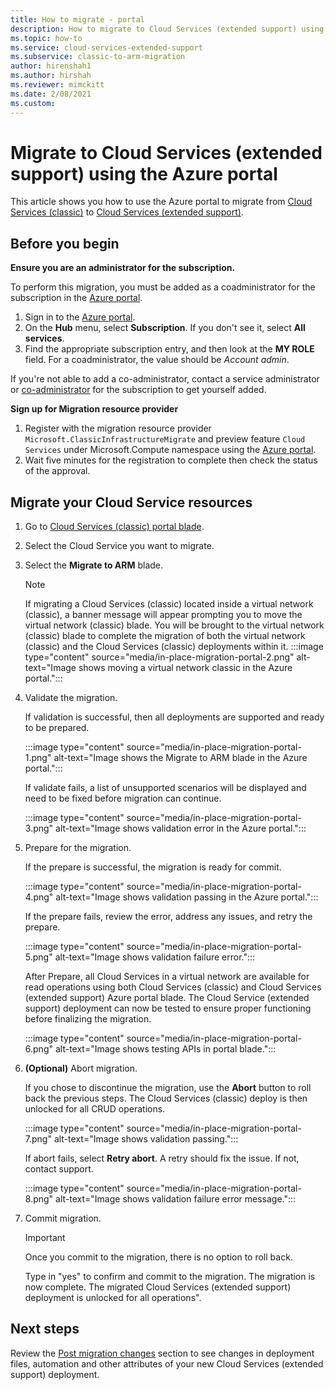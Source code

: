 ```yaml
---
title: How to migrate - portal
description: How to migrate to Cloud Services (extended support) using the Azure portal
ms.topic: how-to
ms.service: cloud-services-extended-support
ms.subservice: classic-to-arm-migration
author: hirenshah1
ms.author: hirshah
ms.reviewer: mimckitt
ms.date: 2/08/2021
ms.custom: 
---
```


# Migrate to Cloud Services (extended support) using the Azure portal

This article shows you how to use the Azure portal to migrate from [Cloud Services (classic)](../cloud-services/cloud-services-choose-me.md) to [Cloud Services (extended support)](overview.md).

## Before you begin

**Ensure you are an administrator for the subscription.**

To perform this migration, you must be added as a coadministrator for the subscription in the [Azure portal](https://portal.azure.com).

1. Sign in to the [Azure portal](https://portal.azure.com).
2. On the **Hub** menu, select **Subscription**. If you don't see it, select **All services**.
3. Find the appropriate subscription entry, and then look at the **MY ROLE** field. For a coadministrator, the value should be *Account admin*.

If you're not able to add a co-administrator, contact a service administrator or [co-administrator](../role-based-access-control/classic-administrators.md) for the subscription to get yourself added.

**Sign up for Migration resource provider**

1. Register with the migration resource provider `Microsoft.ClassicInfrastructureMigrate` and preview feature `Cloud Services` under Microsoft.Compute namespace using the [Azure portal](../azure-resource-manager/management/resource-providers-and-types.md#register-resource-provider-1).  
1. Wait five minutes for the registration to complete then check the status of the approval. 

## Migrate your Cloud Service resources

1. Go to [Cloud Services (classic) portal blade](https://portal.azure.com/#blade/HubsExtension/BrowseResourceBlade/resourceType/microsoft.classicCompute%2FdomainNames). 
2. Select the Cloud Service you want to migrate.
3. Select the **Migrate to ARM** blade.

    > [!NOTE]
    > If migrating a Cloud Services (classic) located inside a virtual network (classic), a banner message will appear prompting you to move the virtual network (classic) blade.
    > You will be brought to the virtual network (classic) blade to complete the migration of both the virtual network (classic) and the Cloud Services (classic) deployments within it.
    > :::image type="content" source="media/in-place-migration-portal-2.png" alt-text="Image shows moving a virtual network classic in the Azure portal.":::
 

4. Validate the migration. 

    If validation is successful, then all deployments are supported and ready to be prepared.  

    :::image type="content" source="media/in-place-migration-portal-1.png" alt-text="Image shows the Migrate to ARM blade in the Azure portal.":::

    If validate fails, a list of unsupported scenarios will be displayed and need to be fixed before migration can continue. 

    :::image type="content" source="media/in-place-migration-portal-3.png" alt-text="Image shows validation error in the Azure portal.":::

5. Prepare for the migration.

    If the prepare is successful, the migration is ready for commit.
    
    :::image type="content" source="media/in-place-migration-portal-4.png" alt-text="Image shows validation passing in the Azure portal."::: 

    If the prepare fails, review the error, address any issues, and retry the prepare. 

    :::image type="content" source="media/in-place-migration-portal-5.png" alt-text="Image shows validation failure error.":::

      After Prepare, all Cloud Services in a virtual network are available for read operations using both Cloud Services (classic) and Cloud Services (extended support) Azure portal blade. The Cloud Service (extended support) deployment can now be tested to ensure proper functioning before finalizing the migration. 
 
    :::image type="content" source="media/in-place-migration-portal-6.png" alt-text="Image shows testing APIs in portal blade.":::

6.	**(Optional)** Abort migration. 
    
    If you chose to discontinue the migration, use the **Abort** button to roll back the previous steps. The Cloud Services (classic) deploy is then unlocked for all CRUD operations.

    :::image type="content" source="media/in-place-migration-portal-7.png" alt-text="Image shows validation passing.":::

    If abort fails, select **Retry abort**. A retry should fix the issue. If not, contact support. 
 
    :::image type="content" source="media/in-place-migration-portal-8.png" alt-text="Image shows validation failure error message.":::

7.	Commit migration.

    >[!IMPORTANT]
    > Once you commit to the migration, there is no option to roll back. 
    
    Type in "yes" to confirm and commit to the migration. The migration is now complete. The migrated Cloud Services (extended support) deployment is unlocked for all operations". 

## Next steps

Review the [Post migration changes](post-migration-changes.md) section to see changes in deployment files, automation and other attributes of your new Cloud Services (extended support) deployment.
